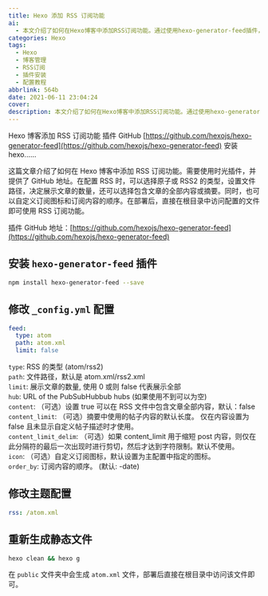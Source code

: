 ```yaml
---
title: Hexo 添加 RSS 订阅功能
ai:
  - 本文介绍了如何在Hexo博客中添加RSS订阅功能。通过使用hexo-generator-feed插件，可以自定义RSS类型（如Atom或RSS2）、设置文件路径、展示文章数量、选择显示内容全篇或摘要，并自定义订阅图标和内容顺序。配置示例展示了修改_config.yml的方法及生成静态文件的步骤。
categories: Hexo
tags:
  - Hexo
  - 博客管理
  - RSS订阅
  - 插件安装
  - 配置教程
abbrlink: 564b
date: 2021-06-11 23:04:24
cover:
description: 本文介绍了如何在Hexo博客中添加RSS订阅功能。通过使用hexo-generator-feed插件，可以自定义RSS类型（如Atom或RSS2）、设置文件路径、展示文章数量、选择显示内容全篇或摘要，并自定义订阅图标和内容顺序。配置示例展示了修改_config.yml的方法及生成静态文件的步骤。
---
```


Hexo 博客添加 RSS 订阅功能 插件 GitHub [https://github.com/hexojs/hexo-generator-feed](https://github.com/hexojs/hexo-generator-feed) 安装 hexo......

这篇文章介绍了如何在 Hexo 博客中添加 RSS 订阅功能。需要使用时光插件，并提供了 GitHub 地址。在配置 RSS 时，可以选择原子或 RSS2 的类型，设置文件路径，决定展示文章的数量，还可以选择包含文章的全部内容或摘要。同时，也可以自定义订阅图标和订阅内容的顺序。在部署后，直接在根目录中访问配置的文件即可使用 RSS 订阅功能。

插件 GitHub 地址：[https://github.com/hexojs/hexo-generator-feed](https://github.com/hexojs/hexo-generator-feed)

## 安装 `hexo-generator-feed` 插件

```bash
npm install hexo-generator-feed --save
```

## 修改 `_config.yml` 配置

```yaml
feed:
  type: atom
  path: atom.xml
  limit: false
```

`type`: RSS 的类型 (atom/rss2)  
`path`: 文件路径，默认是 atom.xml/rss2.xml  
`limit`: 展示文章的数量, 使用 0 或则 false 代表展示全部  
`hub`: URL of the PubSubHubbub hubs (如果使用不到可以为空)  
`content`: （可选）设置 true 可以在 RSS 文件中包含文章全部内容，默认：false  
`content_limit`: （可选）摘要中使用的帖子内容的默认长度。 仅在内容设置为 false 且未显示自定义帖子描述时才使用。  
`content_limit_delim`: （可选）如果 content_limit 用于缩短 post 内容，则仅在此分隔符的最后一次出现时进行剪切，然后才达到字符限制。默认不使用。  
`icon`: （可选）自定义订阅图标，默认设置为主配置中指定的图标。  
`order_by`: 订阅内容的顺序。 (默认: -date)

## 修改主题配置

```yaml
rss: /atom.xml
```

## 重新生成静态文件

```bash
hexo clean && hexo g
```

在 `public` 文件夹中会生成 `atom.xml` 文件，部署后直接在根目录中访问该文件即可。
